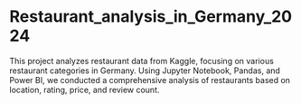 # Restaurant_analysis_in_Germany_2024
This project analyzes restaurant data from Kaggle, focusing on various restaurant categories in Germany. Using Jupyter Notebook, Pandas, and Power BI, we conducted a comprehensive analysis of restaurants based on location, rating, price, and review count.
